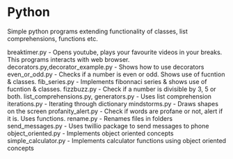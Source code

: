 # Python
Simple python programs extending functionality of classes, list comprehensions, functions etc.

breaktimer.py - Opens youtube, plays your favourite videos in your breaks. This programs interacts with web browser.
decorators.py,decorator_example.py - Shows how to use decorators
even_or_odd.py - Checks if a number is even or odd. Shows use of fucntion & classes.
fib_series.py - Implements fibonnaci series & shows use of fucntion & classes.
fizzbuzz.py - Check if a number is divisible by 3, 5 or both.
list_comprehensions.py, generators.py - Uses list comprehension
iterations.py - Iterating through dictionary
mindstorms.py - Draws shapes on the screen
profanity_alert.py - Check if words are profane or not, alert if it is. Uses functions.
rename.py - Renames files in folders
send_messages.py - Uses twillio package to send messages to phone
object_oriented.py - Implements object oriented concepts
simple_calculator.py - Implements calculator functions using object oriented concepts

